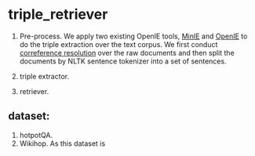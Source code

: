 # triple_retriever

1. Pre-process. 
   We apply two existing OpenIE tools, [MinIE](https://github.com/uma-pi1/minie#minie-open-information-extraction-system) and [OpenIE]( https://stanfordnlp.github.io/CoreNLP/openie.html) to do the triple extraction over the text corpus. We first conduct [correference resolution](https://github.com/huggingface/neuralcoref) over the raw documents and then split the documents by NLTK sentence tokenizer into a set of sentences.

2. triple extractor.
3. retriever.


## dataset:
1. hotpotQA.
2. Wikihop.
   As this dataset is 
